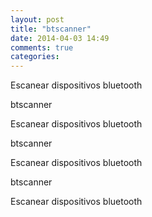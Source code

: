 ```yaml
---
layout: post
title: "btscanner"
date: 2014-04-03 14:49
comments: true
categories: 
---
```

Escanear dispositivos bluetooth

btscanner

Escanear dispositivos bluetooth

btscanner

Escanear dispositivos bluetooth

btscanner

Escanear dispositivos bluetooth

